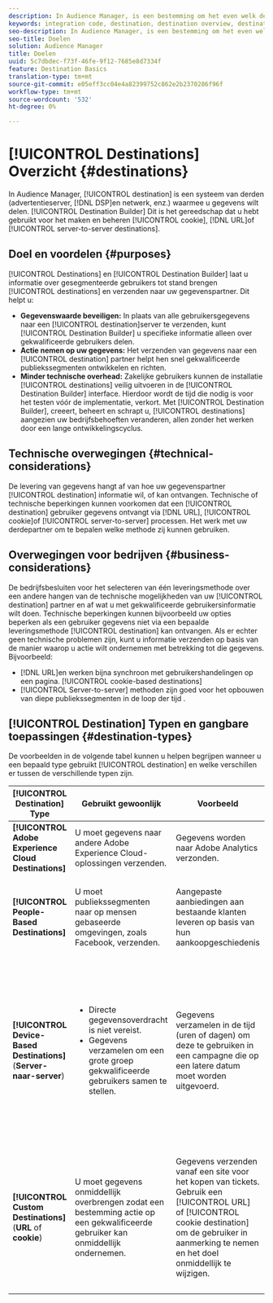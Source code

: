```yaml
---
description: In Audience Manager, is een bestemming om het even welk derdesysteem (ad server, DSP, en netwerk, enz.) waarmee u gegevens wilt delen. De Bouwer van de bestemming is het hulpmiddel u gebruikte om koekje, URL, of server-aan-server bestemmingen tot stand te brengen en te beheren.
keywords: integration code, destination, destination overview, destination, destination, destination, destination, destination, destination, destination, destination, destination, destination, destination
seo-description: In Audience Manager, is een bestemming om het even welk derdesysteem (ad server, DSP, en netwerk, enz.) waarmee u gegevens wilt delen. De Bouwer van de bestemming is het hulpmiddel u gebruikte om koekje, URL, of server-aan-server bestemmingen tot stand te brengen en te beheren.
seo-title: Doelen
solution: Audience Manager
title: Doelen
uuid: 5c7dbdec-f73f-46fe-9f12-7685e8d7334f
feature: Destination Basics
translation-type: tm+mt
source-git-commit: e05eff3cc04e4a82399752c862e2b2370286f96f
workflow-type: tm+mt
source-wordcount: '532'
ht-degree: 0%

---
```



# [!UICONTROL Destinations] Overzicht {#destinations}

In Audience Manager, [!UICONTROL destination] is een systeem van derden (advertentieserver, [!DNL DSP]en netwerk, enz.) waarmee u gegevens wilt delen. [!UICONTROL Destination Builder] Dit is het gereedschap dat u hebt gebruikt voor het maken en beheren [!UICONTROL cookie], [!DNL URL]of [!UICONTROL server-to-server destinations].

## Doel en voordelen {#purposes}

<!-- c_destinations.xml -->

[!UICONTROL Destinations] en [!UICONTROL Destination Builder] laat u informatie over gesegmenteerde gebruikers tot stand brengen [!UICONTROL destinations] en verzenden naar uw gegevenspartner. Dit helpt u:

* **Gegevenswaarde beveiligen:** In plaats van alle gebruikersgegevens naar een [!UICONTROL destination]server te verzenden, kunt [!UICONTROL Destination Builder] u specifieke informatie alleen over gekwalificeerde gebruikers delen.
* **Actie nemen op uw gegevens:** Het verzenden van gegevens naar een [!UICONTROL destination] partner helpt hen snel gekwalificeerde publiekssegmenten ontwikkelen en richten.
* **Minder technische overhead:** Zakelijke gebruikers kunnen de installatie [!UICONTROL destinations] veilig uitvoeren in de [!UICONTROL Destination Builder] interface. Hierdoor wordt de tijd die nodig is voor het testen vóór de implementatie, verkort. Met [!UICONTROL Destination Builder], creeert, beheert en schrapt u, [!UICONTROL destinations] aangezien uw bedrijfsbehoeften veranderen, allen zonder het werken door een lange ontwikkelingscyclus.

## Technische overwegingen {#technical-considerations}

<!-- destination-delivery-methods.xml -->

De levering van gegevens hangt af van hoe uw gegevenspartner [!UICONTROL destination] informatie wil, of kan ontvangen. Technische of technische beperkingen kunnen voorkomen dat een [!UICONTROL destination] gebruiker gegevens ontvangt via [!DNL URL], [!UICONTROL cookie]of [!UICONTROL server-to-server] processen. Het werk met uw derdepartner om te bepalen welke methode zij kunnen gebruiken.

## Overwegingen voor bedrijven {#business-considerations}

De bedrijfsbesluiten voor het selecteren van één leveringsmethode over een andere hangen van de technische mogelijkheden van uw [!UICONTROL destination] partner en af wat u met gekwalificeerde gebruikersinformatie wilt doen. Technische beperkingen kunnen bijvoorbeeld uw opties beperken als een gebruiker gegevens niet via een bepaalde leveringsmethode [!UICONTROL destination] kan ontvangen. Als er echter geen technische problemen zijn, kunt u informatie verzenden op basis van de manier waarop u actie wilt ondernemen met betrekking tot die gegevens. Bijvoorbeeld:

* [!DNL URL]en werken bijna synchroon met gebruikershandelingen op een pagina. [!UICONTROL cookie-based destinations]
* [!UICONTROL Server-to-server] methoden zijn goed voor het opbouwen van diepe publiekssegmenten in de loop der tijd .

## [!UICONTROL Destination] Typen en gangbare toepassingen {#destination-types}

De voorbeelden in de volgende tabel kunnen u helpen begrijpen wanneer u een bepaald type gebruikt [!UICONTROL destination] en welke verschillen er tussen de verschillende typen zijn.

| [!UICONTROL Destination] Type | Gebruikt gewoonlijk | Voorbeeld | Overwegingen |
|--- |--- |--- |--- |
| **[!UICONTROL Adobe Experience Cloud Destinations]** | U moet gegevens naar andere Adobe Experience Cloud-oplossingen verzenden. | Gegevens worden naar Adobe Analytics verzonden. |  |
| **[!UICONTROL People-Based Destinations]** | U moet publiekssegmenten naar op mensen gebaseerde omgevingen, zoals Facebook, verzenden. | Aangepaste aanbiedingen aan bestaande klanten leveren op basis van hun aankoopgeschiedenis | Het richten van het publiek wordt gedaan door gehakte herkenningstekens. Zie Op [mensen gebaseerde Doelen](people-based-destinations-overview.md). |
| **[!UICONTROL Device-Based Destinations]** (**Server-naar-server**) | <ul><li>Directe gegevensoverdracht is niet vereist.</li><li>Gegevens verzamelen om een grote groep gekwalificeerde gebruikers samen te stellen.</li></ul> | Gegevens verzamelen in de tijd (uren of dagen) om deze te gebruiken in een campagne die op een latere datum moet worden uitgevoerd. | <ul><li>Hiermee worden gegevens over nieuwe en vorige sitebezoekers overgedragen. </li><li>Bezoekers hoeven niet opnieuw te worden gezien om in aanmerking te komen voor andere segmenten.</li></ul> |
| **[!UICONTROL Custom Destinations]** (**URL** of **cookie**) | U moet gegevens onmiddellijk overbrengen zodat een bestemming actie op een gekwalificeerde gebruiker kan onmiddellijk ondernemen. | Gegevens verzenden vanaf een site voor het kopen van tickets. Gebruik een [!UICONTROL URL] of [!UICONTROL cookie destination] om de gebruiker in aanmerking te nemen en het doel onmiddellijk te wijzigen. | <ul><li>Hiermee worden alleen gegevens over nieuwe bezoekers overgedragen. </li><li>Bezoekers moeten weer zichtbaar worden om in aanmerking te komen voor het segment.</li></ul> |
